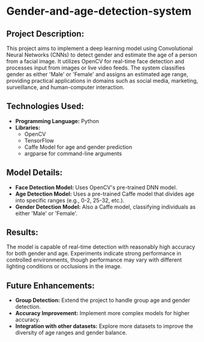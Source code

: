 # Gender-and-age-detection-system

## Project Description:

This project aims to implement a deep learning model using Convolutional Neural Networks (CNNs) to detect gender and estimate the age of a person from a facial image. It utilizes OpenCV for real-time face detection and processes input from images or live video feeds. The system classifies gender as either 'Male' or 'Female' and assigns an estimated age range, providing practical applications in domains such as social media, marketing, surveillance, and human-computer interaction.

## Technologies Used:

- **Programming Language:** Python
- **Libraries:**
    - OpenCV
    - TensorFlow
    - Caffe Model for age and gender prediction
    - argparse for command-line arguments

## Model Details:

- **Face Detection Model:** Uses OpenCV's pre-trained DNN model.
- **Age Detection Model:** Uses a pre-trained Caffe model that divides age into specific ranges (e.g., 0-2, 25-32, etc.).
- **Gender Detection Model:** Also a Caffe model, classifying individuals as either 'Male' or 'Female'.

## Results:

The model is capable of real-time detection with reasonably high accuracy for both gender and age. Experiments indicate strong performance in controlled environments, though performance may vary with different lighting conditions or occlusions in the image.

## Future Enhancements:

- **Group Detection:** Extend the project to handle group age and gender detection.
- **Accuracy Improvement:** Implement more complex models for higher accuracy.
- **Integration with other datasets:** Explore more datasets to improve the diversity of age ranges and gender balance.
